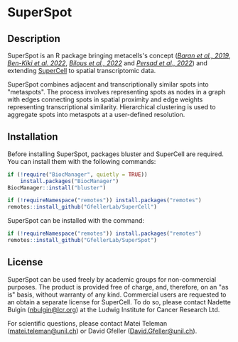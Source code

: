 # SuperSpot
## Description
SuperSpot is an R package bringing metacells's concept ([*Baran et al., 2019*](https://doi.org/10.1186/s13059-019-1812-2), [*Ben-Kiki et al. 2022*](https://doi.org/10.1186/s13059-022-02667-1), [*Bilous et al., 2022*](https://doi.org/10.1186/s12859-022-04861-1) and [*Persad et al., 2022*](https://doi.org/10.1038/s41587-023-01716-9)) and extending [SuperCell](https://github.com/GfellerLab/SuperCell) to spatial transcriptomic data.

SuperSpot combines adjacent and transcriptionally similar spots into "metaspots". The process involves representing spots as nodes in a graph with edges connecting spots in spatial proximity and edge weights representing transcriptional similarity. Hierarchical clustering is used to aggregate spots into metaspots at a user-defined resolution.



## Installation
Before installing SuperSpot, packages bluster and SuperCell are required. You can install them with the following commands:
``` r
if (!require("BiocManager", quietly = TRUE))
    install.packages("BiocManager")
BiocManager::install("bluster")

if (!requireNamespace("remotes")) install.packages("remotes")
remotes::install_github("GfellerLab/SuperCell")
```

SuperSpot can be installed with the command:
``` r
if (!requireNamespace("remotes")) install.packages("remotes")
remotes::install_github("GfellerLab/SuperSpot")
```

## License
SuperSpot can be used freely by academic groups for non-commercial purposes.
The product is provided free of charge, and, therefore, on an "as is" basis, without warranty of any kind. 
Commercial users are requested to an obtain a separate license for SuperCell. To do so, please contact Nadette Bulgin (nbulgin@lcr.org) at the Ludwig Institute for  Cancer Research Ltd.

For scientific questions, please contact Matei Teleman ([matei.teleman\@unil.ch](mailto:matei.teleman@unil.ch)) or David Gfeller ([David.Gfeller\@unil.ch](mailto:David.Gfeller@unil.ch)).
